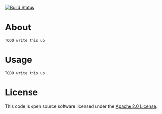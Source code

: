 [![Build Status](https://travis-ci.org/edinhodzic/shedin-crud-lib.svg?branch=master)](https://travis-ci.org/edinhodzic/shedin-crud-lib)

# About

    TODO write this up

# Usage

    TODO write this up

# License

This code is open source software licensed under the [Apache 2.0 License](http://www.apache.org/licenses/LICENSE-2.0.html).
